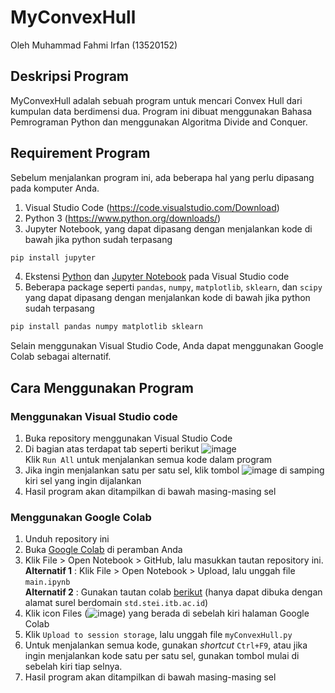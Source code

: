 # MyConvexHull
Oleh Muhammad Fahmi Irfan (13520152)

## Deskripsi Program
MyConvexHull adalah sebuah program untuk mencari Convex Hull dari kumpulan data berdimensi dua. Program ini dibuat menggunakan Bahasa Pemrograman Python dan menggunakan Algoritma Divide and Conquer. 

## Requirement Program
Sebelum menjalankan program ini, ada beberapa hal yang perlu dipasang pada komputer Anda.
1. Visual Studio Code (https://code.visualstudio.com/Download)
2. Python 3 (https://www.python.org/downloads/)
3. Jupyter Notebook, yang dapat dipasang dengan menjalankan kode di bawah jika python sudah terpasang
```python
pip install jupyter
```
4. Ekstensi [Python](https://marketplace.visualstudio.com/items?itemName=ms-python.python) dan [Jupyter Notebook](https://marketplace.visualstudio.com/items?itemName=ms-toolsai.jupyter#:~:text=Jupyter%20Extension%20for%20Visual%20Studio%20Code%20A%20Visual,Many%20language%20kernels%20will%20work%20with%20no%20modification) pada Visual Studio code 
5. Beberapa package seperti `pandas`, `numpy`, `matplotlib`, `sklearn`, dan `scipy` yang dapat dipasang dengan menjalankan kode di bawah jika python sudah terpasang
```python
pip install pandas numpy matplotlib sklearn
```
Selain menggunakan Visual Studio Code, Anda dapat menggunakan Google Colab sebagai alternatif.

## Cara Menggunakan Program
### Menggunakan Visual Studio code
1. Buka repository menggunakan Visual Studio Code
2. Di bagian atas terdapat tab seperti berikut
![image](https://user-images.githubusercontent.com/66018985/155969811-b9574ab3-3639-4da6-83a0-b1acf15954c7.png)  
    Klik `Run All` untuk menjalankan semua kode dalam program
3. Jika ingin menjalankan satu per satu sel, klik tombol ![image](https://user-images.githubusercontent.com/66018985/155970163-49347f2f-ba86-427f-86b6-cfe981c30e24.png)
 di samping kiri sel yang ingin dijalankan
4. Hasil program akan ditampilkan di bawah masing-masing sel

### Menggunakan Google Colab
1. Unduh repository ini
2. Buka [Google Colab](https://colab.research.google.com/) di peramban Anda
3. Klik File > Open Notebook > GitHub, lalu masukkan tautan repository ini.  
    **Alternatif 1** : Klik File > Open Notebook > Upload, lalu unggah file `main.ipynb`  
    **Alternatif 2** : Gunakan tautan colab [berikut](https://colab.research.google.com/drive/1sfDsM7s1Zdye97Lpkdu3BY5M2Nw5V_iz?usp=sharing) (hanya dapat dibuka dengan alamat surel berdomain `std.stei.itb.ac.id`)
4. Klik icon Files (![image](https://user-images.githubusercontent.com/66018985/155973870-7dfaac39-a8a8-4d77-87ab-2d0777f19f30.png)) yang berada di sebelah kiri halaman Google Colab
5. Klik `Upload to session storage`, lalu unggah file `myConvexHull.py`
6. Untuk menjalankan semua kode, gunakan *shortcut* `Ctrl+F9`, atau jika ingin menjalankan kode satu per satu sel, gunakan tombol mulai di sebelah kiri tiap selnya.
7. Hasil program akan ditampilkan di bawah masing-masing sel
